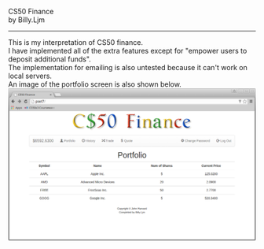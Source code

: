 CS50 Finance  
by Billy.Ljm

---

This is my interpretation of CS50 finance.  
I have implemented all of the extra features except for "empower users to deposit additional funds".  
The implementation for emailing is also untested because it can't work on local servers.  
An image of the portfolio screen is also shown below.  
![CS50 Finance Portfolio Page](./cs50_finance.png)  